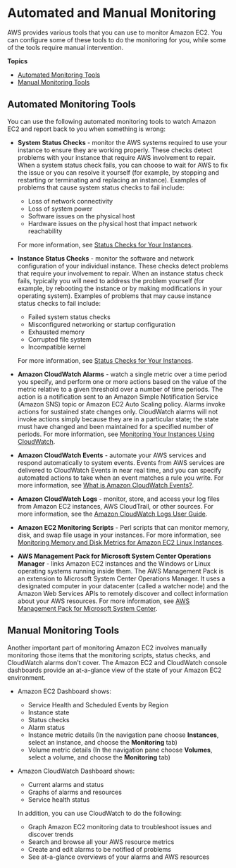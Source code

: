 # Automated and Manual Monitoring<a name="monitoring_automated_manual"></a>

AWS provides various tools that you can use to monitor Amazon EC2\. You can configure some of these tools to do the monitoring for you, while some of the tools require manual intervention\.

**Topics**
+ [Automated Monitoring Tools](#monitoring_automated_tools)
+ [Manual Monitoring Tools](#monitoring_manual_tools)

## Automated Monitoring Tools<a name="monitoring_automated_tools"></a>

You can use the following automated monitoring tools to watch Amazon EC2 and report back to you when something is wrong:
+ **System Status Checks** \- monitor the AWS systems required to use your instance to ensure they are working properly\. These checks detect problems with your instance that require AWS involvement to repair\. When a system status check fails, you can choose to wait for AWS to fix the issue or you can resolve it yourself \(for example, by stopping and restarting or terminating and replacing an instance\)\. Examples of problems that cause system status checks to fail include:
  + Loss of network connectivity
  + Loss of system power
  + Software issues on the physical host
  + Hardware issues on the physical host that impact network reachability

  For more information, see [Status Checks for Your Instances](monitoring-system-instance-status-check.md)\.
+ **Instance Status Checks** \- monitor the software and network configuration of your individual instance\. These checks detect problems that require your involvement to repair\. When an instance status check fails, typically you will need to address the problem yourself \(for example, by rebooting the instance or by making modifications in your operating system\)\. Examples of problems that may cause instance status checks to fail include:
  + Failed system status checks
  + Misconfigured networking or startup configuration
  + Exhausted memory
  + Corrupted file system
  + Incompatible kernel

  For more information, see [Status Checks for Your Instances](monitoring-system-instance-status-check.md)\.
+ **Amazon CloudWatch Alarms** \- watch a single metric over a time period you specify, and perform one or more actions based on the value of the metric relative to a given threshold over a number of time periods\. The action is a notification sent to an Amazon Simple Notification Service \(Amazon SNS\) topic or Amazon EC2 Auto Scaling policy\. Alarms invoke actions for sustained state changes only\. CloudWatch alarms will not invoke actions simply because they are in a particular state; the state must have changed and been maintained for a specified number of periods\. For more information, see [Monitoring Your Instances Using CloudWatch](using-cloudwatch.md)\.
+ **Amazon CloudWatch Events** \- automate your AWS services and respond automatically to system events\. Events from AWS services are delivered to CloudWatch Events in near real time, and you can specify automated actions to take when an event matches a rule you write\. For more information, see [What is Amazon CloudWatch Events?](https://docs.aws.amazon.com/AmazonCloudWatch/latest/events/WhatIsCloudWatchEvents.html)\.
+ **Amazon CloudWatch Logs** \- monitor, store, and access your log files from Amazon EC2 instances, AWS CloudTrail, or other sources\. For more information, see the [Amazon CloudWatch Logs User Guide](https://docs.aws.amazon.com/AmazonCloudWatch/latest/logs/)\.
+ **Amazon EC2 Monitoring Scripts** \- Perl scripts that can monitor memory, disk, and swap file usage in your instances\. For more information, see [Monitoring Memory and Disk Metrics for Amazon EC2 Linux Instances](https://docs.aws.amazon.com/AWSEC2/latest/UserGuide/mon-scripts.html)\.
+ **AWS Management Pack for Microsoft System Center Operations Manager** \- links Amazon EC2 instances and the Windows or Linux operating systems running inside them\. The AWS Management Pack is an extension to Microsoft System Center Operations Manager\. It uses a designated computer in your datacenter \(called a watcher node\) and the Amazon Web Services APIs to remotely discover and collect information about your AWS resources\. For more information, see [AWS Management Pack for Microsoft System Center](https://docs.aws.amazon.com/AWSEC2/latest/WindowsGuide/AWSManagementPack.html)\.

## Manual Monitoring Tools<a name="monitoring_manual_tools"></a>

Another important part of monitoring Amazon EC2 involves manually monitoring those items that the monitoring scripts, status checks, and CloudWatch alarms don't cover\. The Amazon EC2 and CloudWatch console dashboards provide an at\-a\-glance view of the state of your Amazon EC2 environment\.
+ Amazon EC2 Dashboard shows:
  + Service Health and Scheduled Events by Region
  + Instance state
  + Status checks
  + Alarm status
  + Instance metric details \(In the navigation pane choose **Instances**, select an instance, and choose the **Monitoring** tab\)
  + Volume metric details \(In the navigation pane choose **Volumes**, select a volume, and choose the **Monitoring** tab\)
+ Amazon CloudWatch Dashboard shows:
  + Current alarms and status
  + Graphs of alarms and resources
  + Service health status

  In addition, you can use CloudWatch to do the following:
  + Graph Amazon EC2 monitoring data to troubleshoot issues and discover trends
  + Search and browse all your AWS resource metrics
  + Create and edit alarms to be notified of problems
  + See at\-a\-glance overviews of your alarms and AWS resources
